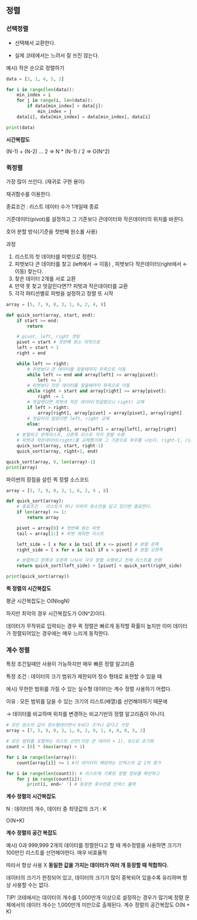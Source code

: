## 정렬

### 선택정렬

- 선택해서 교환한다. 

- 실제 코테에서는 느려서 잘 쓰진 않는다. 

예시) 작은 순으로 정렬하기

```python
data = [3, 1, 4, 5, 2]

for i in range(len(data)):
    min_index = i
    for j in range(i, len(data)):
        if data[min_index] > data[j]:
            min_index = j
    data[i], data[min_index] = data[min_index], data[i]

print(data)
```

**시간복잡도**

(N-1) + (N-2) ... 2 ⇒ N * (N-1) / 2 ⇒ O(N^2)


### 퀵정렬

가장 많이 쓰인다. (재귀로 구현 용이)

재귀함수를 이용한다.

종료조건 : 리스트 데이터 수가 1개일때 종료 

기준데이터(pivot)를 설정하고 그 기준보다 큰데이터와 작은데이터의 위치를 바꾼다. 

호어 분할 방식(기준을 첫번째 원소롤 사용)

과정

1. 리스트의 첫 데이터를 피벗으로 정한다. 
2. 피벗보다 큰 데이터를 찾고 (left에서 → 이동) , 피벗보다 작은데이터(right에서 ← 이동) 찾는다.
3. 찾은 데이터 2개를 서로 교환
4. 만약 못 찾고 엇갈린다면?? 피벗과 작은데이터를 교환
5. 각각 파티션별로 피벗을 설정하고 정렬 또 시작

```python
array = [5, 7, 9, 0, 3, 1, 6, 2, 4, 8]

def quick_sort(array, start, end):
    if start >= end:
        return

    # pivot, left, right 셋팅
    pivot = start # 첫번째 원소 피벗으로
    left = start + 1
    right = end

    while left <= right:
        # 피벗보다 큰 데이터를 찾을때까지 우측으로 이동
        while left <= end and array[left] <= array[pivot]:
            left += 1
        # 피벗보다 작은 데이터를 찾을때까지 좌측으로 이동    
        while right > start and array[right] >= array[pivot]:
            right -= 1
        # 엇갈렷다면 피벗과 작은 데이터(엇갈렸으니 right) 교체
        if left > right:
            array[right], array[pivot] = array[pivot], array[right]
        # 엇갈리지 않았다면 left, right 교체 
        else:
            array[right], array[left] = array[left], array[right]
    # 분할하고 왼쪽리스트, 오른쪽 리스트 각각 정렬 수행
    # 피벗과 작은데이터(right)를 교체했기에 그 기준으로 좌우를 나눈다. right-1, right+1
    quick_sort(array, start, right-1)
    quick_sort(array, right+1, end)

quick_sort(array, 0, len(array)-1)
print(array)
```

파이썬의 장점을 살린 퀵 정렬 소스코드

```python
array = [5, 7, 9, 0, 3, 1, 6, 2, 4 , 8]

def quick_sort(array):
    # 종료조건 - 리스트가 하나 이하의 원소만을 담고 있다면 종료한다.
    if len(array) <= 1:
        return array

    pivot = array[0] # 첫번째 원소 피벗
    tail = array[1:] # 피벗 제외한 리스트

    left_side = [ x for x in tail if x <= pivot] # 분할 왼쪽
    right_side = [ x for x in tail if x > pivot] # 분할 오른쪽

    # 분할하고 왼쪽과 오른쪽 나눠서 각각 정렬 수행하고 전체 리스트를 반환
    return quick_sort(left_side) + [pivot] + quick_sort(right_side)

print(quick_sort(array))
```
**퀵 정렬의 시간복잡도** 

평균 시간복잡도는 O(NlogN)

하지만 최악의 경우 시간복잡도가 O(N^2)이다.  

데이터가 무작위로 입력되는 경우 퀵 정렬은 빠르게 동작할 확률이 높지만 이미 데이터가 정렬되어있는 경우에는 매우 느리게 동작한다.

### 계수 정렬

특정 조건일때만 사용이 가능하지만 매우 빠른 정렬 알고리즘

특정 조건 : 데이터의 크기 범위가 제한되어 정수 형태로 표현할 수 있을 때

에시) 무한한 범위를 가질 수 있는 실수형 데이터는 계수 정렬 사용하기 어렵다.

이유 : 모든 범위를 담을 수 있는 크기의 리스트(배열)를 선언해야하기 때문에 

→ 데이터를 비교하며 위치를 변경하는 비교기반의 정렬 알고리즘이 아니다.

```python
# 모든 원소의 값이 정수형태이면서 0보다 크거나 같다고 가정
array = [7, 5, 9, 0, 3, 1, 6, 2, 9, 1, 4, 8, 0, 5, 2]

# 모든 범위를 포함하는 리스트 선언(가장 큰 데이터 + 1), 0으로 초기화
count = [0] * (max(array) + 1)

for i in range(len(array)):
    count[array[i]] += 1 #각 데이터의 해당하는 인덱스의 값 1씩 증가

for i in range(len(count)): # 리스트에 기록된 정렬 정보를 확인하고
    for j in range(count[i]):
        print(i, end=' ') # 등장한 횟수만큼 인덱스 출력

```

**계수 정렬의 시간복잡도**

N : 데이터의 개수, 데이터 중 최댓값의 크기 : K

O(N+K) 

**계수 정렬의 공간 복잡도**

예시) 0과 999,999 2개의 데이터를 정렬한다고 할 때 계수정렬을 사용하면 크기가 100만인 리스트를 선언해야한다. 매우 비효율적

따라서 항상 사용 X **동일한 값을 가지는 데이터가 여러 개 등장할 때 적합하다.** 

데이터의 크기가 한정되어 있고, 데이터의 크기가 많이 중복되어 있을수록 유리하며 항상 사용할 수는 없다. 

TIP! 코테에서는 데이터의 개수를 1,000만개 이상으로 설정하는 경우가 많기에 정렬 문제에서의 데이터 개수는 1,000만개 미만으로 출제된다. 계수 정렬의 공간복잡도 O(N + K)